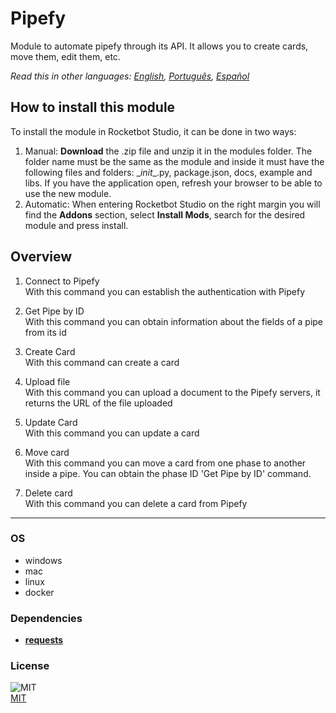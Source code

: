 # Pipefy
  
Module to automate pipefy through its API. It allows you to create cards, move them, edit them, etc.  

*Read this in other languages: [English](README.md), [Português](README.pr.md), [Español](README.es.md)*

## How to install this module
  
To install the module in Rocketbot Studio, it can be done in two ways:
1. Manual: __Download__ the .zip file and unzip it in the modules folder. The folder name must be the same as the module and inside it must have the following files and folders: \__init__.py, package.json, docs, example and libs. If you have the application open, refresh your browser to be able to use the new module.
2. Automatic: When entering Rocketbot Studio on the right margin you will find the **Addons** section, select **Install Mods**, search for the desired module and press install.  


## Overview


1. Connect to Pipefy  
With this command you can establish the authentication with Pipefy

2. Get Pipe by ID  
With this command you can obtain information about the fields of a pipe from its id

3. Create Card  
With this command can create a card

4. Upload file  
With this command you can upload a document to the Pipefy servers, it returns the URL of the file uploaded

5. Update Card  
With this command you can update a card

6. Move card  
With this command you can move a card from one phase to another inside a pipe. You can obtain the phase ID 'Get Pipe by ID' command.

7. Delete card  
With this command you can delete a card from Pipefy  




----
### OS

- windows
- mac
- linux
- docker

### Dependencies
- [**requests**](https://pypi.org/project/requests/)
### License
  
![MIT](https://camo.githubusercontent.com/107590fac8cbd65071396bb4d04040f76cde5bde/687474703a2f2f696d672e736869656c64732e696f2f3a6c6963656e73652d6d69742d626c75652e7376673f7374796c653d666c61742d737175617265)  
[MIT](http://opensource.org/licenses/mit-license.ph)